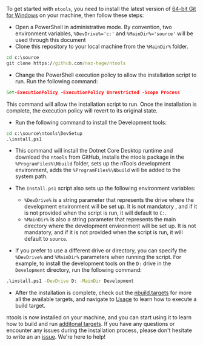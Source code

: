
To get started with `ntools`, you need to install the latest version of [64-bit Git for Windows](https://git-scm.com/download/win) on your machine, then follow these steps:

- Open a PowerShell in administrative mode.  By convention, two environment variables, `%DevDrive%='c:'` and `%MainDir%='source'` will be used through this document 
- Clone this repository to your local machine from the `%MainDir%` folder.
```cmd
cd c:\source
git clone https://github.com/naz-hage/ntools
```
- Change the PowerShell execution policy to allow the installation script to run. Run the following command:

```cmd
Set-ExecutionPolicy -ExecutionPolicy Unrestricted -Scope Process
```
    
This command will allow the installation script to run. Once the installation is complete, the execution policy will revert to its original state.


- Run the following command to install the Development tools:

```cmd
cd c:\source\ntools\DevSetup
.\install.ps1
```
- This command will install the Dotnet Core Desktop runtime and download the `ntools` from GitHub, installs the ntools package in the `%ProgramFiles%\Nbuild` folder, sets up the nTools development environment, adds the `%ProgramFiles%\Nbuild` will be added to the system path.  
- The `Install.ps1` script also sets up the following environment variables:
    - `%DevDrive%` is a string parameter that represents the drive where the development environment will be set up. It is not mandatory , and if it is not provided when the script is run, it will default to `C:`.
    - `%MainDir%` is also a string parameter that represents the main directory where the development environment will be set up. It is not mandatory, and if it is not provided when the script is run, it will default to `source`.

- If you prefer to use a different drive or directory, you can specify the `%DevDrive%` and `%MainDir%` parameters when running the script. For example, to install the development tools on the `D:` drive in the `Development` directory, run the following command:

```cmd
.\install.ps1 -DevDrive D: -MainDir Development
```

- After the installation is complete, check out the [nbuild.targets](./ntools/nbuild-targets.md) for more all the available targets, and navigate to [Usage](usage.md) to learn how to execute a build target.

ntools is now installed on your machine, and you can start using it to learn how to build and run [additonal targets](usage.md). If you have any questions or encounter any issues during the installation process, please don't hesitate to write an an [issue](https://github.com/naz-hage/NTools/issues). We're here to help!